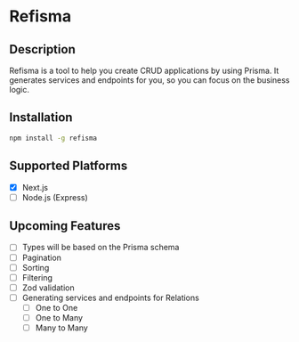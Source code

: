 # Refisma

## Description

Refisma is a tool to help you create CRUD applications by using Prisma. It generates services and endpoints for you, so you can focus on the business logic.

## Installation

```bash
npm install -g refisma
```

## Supported Platforms

- [x] Next.js
- [ ] Node.js (Express)

## Upcoming Features

- [ ] Types will be based on the Prisma schema
- [ ] Pagination
- [ ] Sorting
- [ ] Filtering
- [ ] Zod validation
- [ ] Generating services and endpoints for Relations
  - [ ] One to One
  - [ ] One to Many
  - [ ] Many to Many